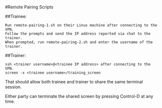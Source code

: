 #Remote Pairing Scripts

##Trainee:

    Run remote-pairing-1.sh on their Linux machine after connecting to the VPN.
    Follow the prompts and send the IP address reported via chat to the trainer.
    When prompted, run remote-pairing-2.sh and enter the username of the trainer.

##Trainer:

    ssh <trainer username>@<trainee IP address> after connecting to the VPN.
    screen -x <trainee username>/training_screen

That should allow both trainee and trainer to share the same terminal session.

Either party can terminate the shared screen by pressing Control-D at any time.
